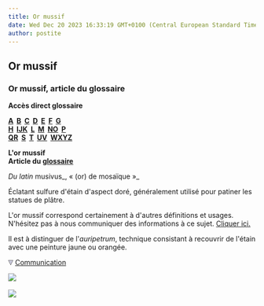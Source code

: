 ```yaml
---
title: Or mussif
date: Wed Dec 20 2023 16:33:19 GMT+0100 (Central European Standard Time)
author: postite
---
```


## Or mussif
### Or mussif, article du glossaire
 **Accès direct glossaire**

**[A](a.html)  [B](b.html)  [C](c.html)  [D](d.html)  [E](e.html)  [F](f.html)  [G](g.html)  
[H](h.html)  [IJK](ijk.html)  [L](l.html)  [M](m.html)  [NO](no.html)  [P](p.html)  
[QR](qr.html)  [S](s.html)  [T](t.html)  [UV](uv.html)  [WXYZ](wxyz.html)**

**L'or mussif  
Article du [glossaire](glossaire.html)**

_Du latin_ musivus_, « (or) de mosaïque »_

Éclatant sulfure d'étain d'aspect doré, généralement utilisé pour patiner les statues de plâtre.

L'or mussif correspond certainement à d'autres définitions et usages. N'hésitez pas à nous communiquer des informations à ce sujet. [Cliquer ici.](ecrire.html)

Il est à distinguer de l'_auripetrum_, technique consistant à recouvrir de l'étain avec une peinture jaune ou orangée.



![](images/flechebas.gif) [Communication](http://www.artrealite.com/annonceurs.htm) 

[![](https://cbonvin.fr/sites/regie.artrealite.com/visuels/campagne1.png)](index-2.html#20131014)

![](https://cbonvin.fr/sites/regie.artrealite.com/visuels/campagne2.png)
